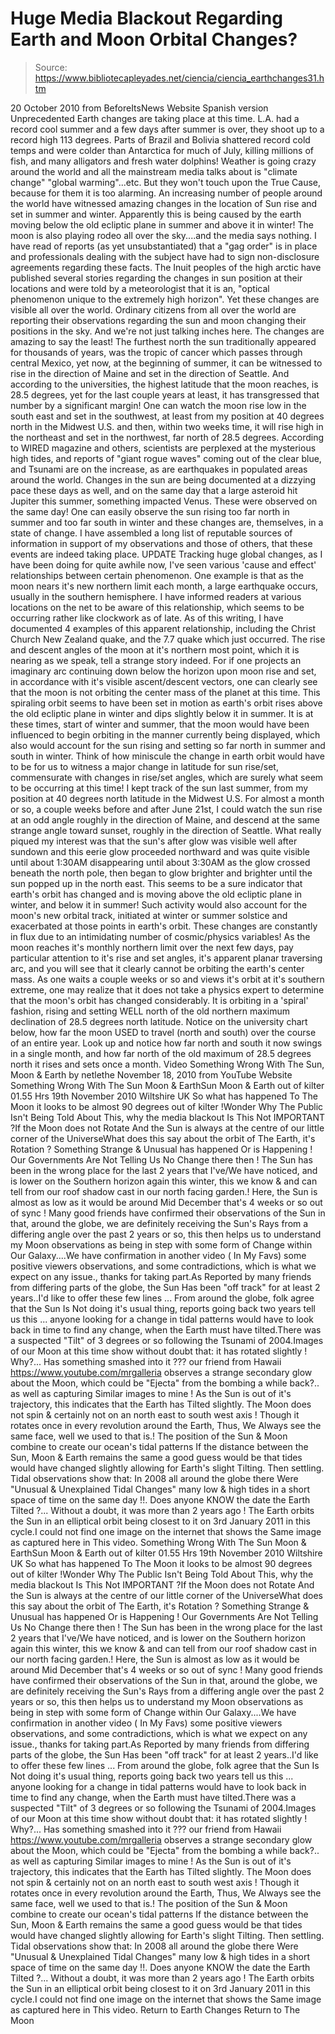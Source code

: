 # Huge Media Blackout Regarding Earth and Moon Orbital Changes?

> Source: https://www.bibliotecapleyades.net/ciencia/ciencia_earthchanges31.htm

20 October 2010
from BeforeItsNews Website
Spanish version
Unprecedented Earth changes are taking place at this time. L.A. had a record cool summer and a few days after summer is over, they shoot up to a record high 113 degrees. Parts of Brazil and Bolivia shattered record cold temps and were colder than Antarctica for much of July, killing millions of fish, and many alligators and fresh water dolphins!
Weather is going crazy around the world and all the mainstream media talks about is "climate change" "global warming"...etc. But they won't touch upon the True Cause, because for them it is too alarming. An increasing number of people around the world have witnessed amazing changes in the location of Sun rise and set in summer and winter. Apparently this is being caused by the earth moving below the old ecliptic plane in summer and above it in winter!
The moon is also playing rodeo all over the sky....and the media says nothing.
I have read of reports (as yet unsubstantiated) that a "gag order" is in place and professionals dealing with the subject have had to sign non-disclosure agreements regarding these facts.
The Inuit peoples of the high arctic have published several stories regarding the changes in sun position at their locations and were told by a meteorologist that it is an,
"optical phenomenon unique to the extremely high horizon".
Yet these changes are visible all over the world.
Ordinary citizens from all over the world are reporting their observations regarding the sun and moon changing their positions in the sky. And we're not just talking inches here. The changes are amazing to say the least!
The furthest north the sun traditionally appeared for thousands of years, was the tropic of cancer which passes through central Mexico, yet now, at the beginning of summer, it can be witnessed to rise in the direction of Maine and set in the direction of Seattle. And according to the universities, the highest latitude that the moon reaches, is 28.5 degrees, yet for the last couple years at least, it has transgressed that number by a significant margin!
One can watch the moon rise low in the south east and set in the southwest, at least from my position at 40 degrees north in the Midwest U.S. and then, within two weeks time, it will rise high in the northeast and set in the northwest, far north of 28.5 degrees.
According to WIRED magazine and others, scientists are perplexed at the mysterious high tides, and reports of "giant rogue waves" coming out of the clear blue, and Tsunami are on the increase, as are earthquakes in populated areas around the world.
Changes in the sun are being documented at a dizzying pace these days as well, and on the same day that a large asteroid hit Jupiter this summer, something impacted Venus. These were observed on the same day!
One can easily observe the sun rising too far north in summer and too far south in winter and these changes are, themselves, in a state of change.
I have assembled a long list of reputable sources of information in support of my observations and those of others, that these events are indeed taking place.
UPDATE Tracking huge global changes, as I have been doing for quite awhile now, I've seen various 'cause and effect' relationships between certain phenomenon.
One example is that as the moon nears it's new northern limit each month, a large earthquake occurs, usually in the southern hemisphere. I have informed readers at various locations on the net to be aware of this relationship, which seems to be occurring rather like clockwork as of late.
As of this writing, I have documented 4 examples of this apparent relationship, including the Christ Church New Zealand quake, and the 7.7 quake which just occurred.
The rise and descent angles of the moon at it's northern most point, which it is nearing as we speak, tell a strange story indeed. For if one projects an imaginary arc continuing down below the horizon upon moon rise and set, in accordance with it's visible ascent/descent vectors, one can clearly see that the moon is not orbiting the center mass of the planet at this time.
This spiraling orbit seems to have been set in motion as earth's orbit rises above the old ecliptic plane in winter and dips slightly below it in summer.
It is at these times, start of winter and summer, that the moon would have been influenced to begin orbiting in the manner currently being displayed, which also would account for the sun rising and setting so far north in summer and south in winter.
Think of how miniscule the change in earth orbit would have to be for us to witness a major change in latitude for sun rise/set, commensurate with changes in rise/set angles, which are surely what seem to be occurring at this time! I kept track of the sun last summer, from my position at 40 degrees north latitude in the Midwest U.S.
For almost a month or so, a couple weeks before and after June 21st, I could watch the sun rise at an odd angle roughly in the direction of Maine, and descend at the same strange angle toward sunset, roughly in the direction of Seattle.
What really piqued my interest was that the sun's after glow was visible well after sundown and this eerie glow proceeded northward and was quite visible until about 1:30AM disappearing until about 3:30AM as the glow crossed beneath the north pole, then began to glow brighter and brighter until the sun popped up in the north east. This seems to be a sure indicator that earth's orbit has changed and is moving above the old ecliptic plane in winter, and below it in summer! Such activity would also account for the moon's new orbital track, initiated at winter or summer solstice and exacerbated at those points in earth's orbit. These changes are constantly in flux due to an intimidating number of cosmic/physics variables! As the moon reaches it's monthly northern limit over the next few days, pay particular attention to it's rise and set angles, it's apparent planar traversing arc, and you will see that it clearly cannot be orbiting the earth's center mass.
As one waits a couple weeks or so and views it's orbit at it's southern extreme, one may realize that it does not take a physics expert to determine that the moon's orbit has changed considerably. It is orbiting in a 'spiral' fashion, rising and setting WELL north of the old northern maximum declination of 28.5 degrees north latitude.
Notice on the university chart below, how far the moon USED to travel (north and south) over the course of an entire year.
Look up and notice how far north and south it now swings in a single month, and how far north of the old maximum of 28.5 degrees north it rises and sets once a month.
Video
Something Wrong With The Sun, Moon & Earth by netlethe November 18, 2010
from YouTube Website
Something Wrong With The Sun Moon & EarthSun Moon & Earth out of kilter 01.55 Hrs 19th November 2010 Wiltshire UK So what has happened To The Moon it looks to be almost 90 degrees out of kilter !Wonder Why The Public Isn't Being Told About This, why the media blackout Is This Not IMPORTANT ?If the Moon does not Rotate And the Sun is always at the centre of our little corner of the UniverseWhat does this say about the orbit of The Earth, it's Rotation ? Something Strange & Unusual has happened Or is Happening ! Our Governments Are Not Telling Us No Change there then ! The Sun has been in the wrong place for the last 2 years that I've/We have noticed, and is lower on the Southern horizon again this winter, this we know & and can tell from our roof shadow cast in our north facing garden.! Here, the Sun is almost as low as it would be around Mid December that's 4 weeks or so out of sync ! Many good friends have confirmed their observations of the Sun in that, around the globe, we are definitely receiving the Sun's Rays from a differing angle over the past 2 years or so, this then helps us to understand my Moon observations as being in step with some form of Change within Our Galaxy....We have confirmation in another video ( In My Favs) some positive viewers observations, and some contradictions, which is what we expect on any issue., thanks for taking part.As Reported by many friends from differing parts of the globe, the Sun Has been "off track" for at least 2 years..I'd like to offer these few lines ... From around the globe, folk agree that the Sun Is Not doing it's usual thing, reports going back two years tell us this ... anyone looking for a change in tidal patterns would have to look back in time to find any change, when the Earth must have tilted.There was a suspected "Tilt" of 3 degrees or so following the Tsunami of 2004.Images of our Moon at this time show without doubt that: it has rotated slightly ! Why?... Has something smashed into it ??? our friend from Hawaii https://www.youtube.com/mrgalleria observes a strange secondary glow about the Moon, which could be "Ejecta" from the bombing a while back?.. as well as capturing Similar images to mine ! As the Sun is out of it's trajectory, this indicates that the Earth has Tilted slightly. The Moon does not spin & certainly not on an north east to south west axis ! Though it rotates once in every revolution around the Earth, Thus, We Always see the same face, well we used to that is.! The position of the Sun & Moon combine to create our ocean's tidal patterns If the distance between the Sun, Moon & Earth remains the same a good guess would be that tides would have changed slightly allowing for Earth's slight Tilting. Then settling. Tidal observations show that: In 2008 all around the globe there Were "Unusual & Unexplained Tidal Changes" many low & high tides in a short space of time on the same day !!. Does anyone KNOW the date the Earth Tilted ?... Without a doubt, it was more than 2 years ago ! The Earth orbits the Sun in an elliptical orbit being closest to it on 3rd January 2011 in this cycle.I could not find one image on the internet that shows the Same image as captured here in This video.
Something Wrong With The Sun Moon & EarthSun Moon & Earth out of kilter 01.55 Hrs 19th November 2010 Wiltshire UK So what has happened To The Moon it looks to be almost 90 degrees out of kilter !Wonder Why The Public Isn't Being Told About This, why the media blackout Is This Not IMPORTANT ?If the Moon does not Rotate And the Sun is always at the centre of our little corner of the UniverseWhat does this say about the orbit of The Earth, it's Rotation ? Something Strange & Unusual has happened Or is Happening ! Our Governments Are Not Telling Us No Change there then ! The Sun has been in the wrong place for the last 2 years that I've/We have noticed, and is lower on the Southern horizon again this winter, this we know & and can tell from our roof shadow cast in our north facing garden.! Here, the Sun is almost as low as it would be around Mid December that's 4 weeks or so out of sync ! Many good friends have confirmed their observations of the Sun in that, around the globe, we are definitely receiving the Sun's Rays from a differing angle over the past 2 years or so, this then helps us to understand my Moon observations as being in step with some form of Change within Our Galaxy....We have confirmation in another video ( In My Favs) some positive viewers observations, and some contradictions, which is what we expect on any issue., thanks for taking part.As Reported by many friends from differing parts of the globe, the Sun Has been "off track" for at least 2 years..I'd like to offer these few lines ...
From around the globe, folk agree that the Sun Is Not doing it's usual thing, reports going back two years tell us this ... anyone looking for a change in tidal patterns would have to look back in time to find any change, when the Earth must have tilted.There was a suspected "Tilt" of 3 degrees or so following the Tsunami of 2004.Images of our Moon at this time show without doubt that: it has rotated slightly ! Why?... Has something smashed into it ??? our friend from Hawaii https://www.youtube.com/mrgalleria observes a strange secondary glow about the Moon, which could be "Ejecta" from the bombing a while back?.. as well as capturing Similar images to mine !
As the Sun is out of it's trajectory, this indicates that the Earth has Tilted slightly.
The Moon does not spin & certainly not on an north east to south west axis ! Though it rotates once in every revolution around the Earth, Thus, We Always see the same face, well we used to that is.!
The position of the Sun & Moon combine to create our ocean's tidal patterns
If the distance between the Sun, Moon & Earth remains the same a good guess would be that tides would have changed slightly allowing for Earth's slight Tilting. Then settling.
Tidal observations show that: In 2008 all around the globe there Were "Unusual & Unexplained Tidal Changes" many low & high tides in a short space of time on the same day !!.
Does anyone KNOW the date the Earth Tilted ?... Without a doubt, it was more than 2 years ago !
The Earth orbits the Sun in an elliptical orbit being closest to it on 3rd January 2011 in this cycle.I could not find one image on the internet that shows the Same image as captured here in This video.
Return to Earth Changes
Return to The Moon
